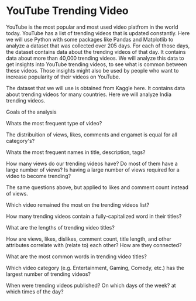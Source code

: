 # YouTube Trending Video

YouTube is the most popular and most used video platfrom in the world today. YouTube has a list of trending videos that is updated constantly. Here we will use Python with some packages like Pandas and Matplotlib to analyze a dataset that was collected over 205 days. For each of those days, the dataset contains data about the trending videos of that day. It contains data about more than 40,000 trending videos. We will analyze this data to get insights into YouTube trending videos, to see what is common between these videos. Those insights might also be used by people who want to increase popularity of their videos on YouTube.

The dataset that we will use is obtained from Kaggle here. It contains data about trending videos for many countries. Here we will analyze India trending videos.

Goals of the analysis

Whats the most frequent type of video?

The distribuition of views, likes, comments and engamet is equal for all category's?

Whats the most frequent names in title, description, tags?

How many views do our trending videos have? Do most of them have a large number of views? Is having a large number of views required for a video to become trending?

The same questions above, but applied to likes and comment count instead of views.

Which video remained the most on the trending videos list?

How many trending videos contain a fully-capitalized word in their titles?

What are the lengths of trending video titles? 

How are views, likes, dislikes, comment count, title length, and other attributes correlate with (relate to) each other? How are they connected?

What are the most common words in trending video titles?

Which video category (e.g. Entertainment, Gaming, Comedy, etc.) has the largest number of trending videos?

When were trending videos published? On which days of the week? at which times of the day?
